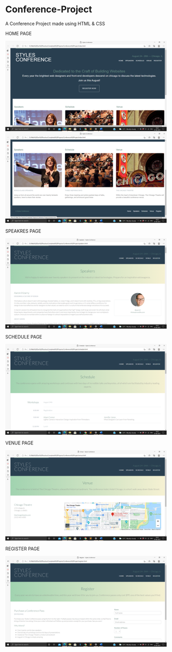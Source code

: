 # Conference-Project
A Conference Project made using HTML & CSS

HOME PAGE

<img src = "https://github.com/SambhavAggarwal01/Conference-Project/blob/main/Project%20Screenshots/Screenshot%202021-08-24%2018.25.20.png" alt = "Home Page" />
<img src = "https://github.com/SambhavAggarwal01/Conference-Project/blob/main/Project%20Screenshots/Screenshot%202021-08-24%2018.25.27.png" alt = "Home Page" />


SPEAKRES PAGE

<img src = "https://github.com/SambhavAggarwal01/Conference-Project/blob/main/Project%20Screenshots/Screenshot%202021-08-24%2018.25.37.png" alt = "Speakers Page" />


SCHEDULE PAGE

<img src = "https://github.com/SambhavAggarwal01/Conference-Project/blob/main/Project%20Screenshots/Screenshot%202021-08-24%2018.25.42.png" alt = "Schedule Page" />


VENUE PAGE

<img src = "https://github.com/SambhavAggarwal01/Conference-Project/blob/main/Project%20Screenshots/Screenshot%202021-08-24%2018.25.47.png" alt = "Venue Page" />


REGISTER PAGE

<img src = "https://github.com/SambhavAggarwal01/Conference-Project/blob/main/Project%20Screenshots/Screenshot%202021-08-24%2018.25.55.png" alt = "Register Page" />
